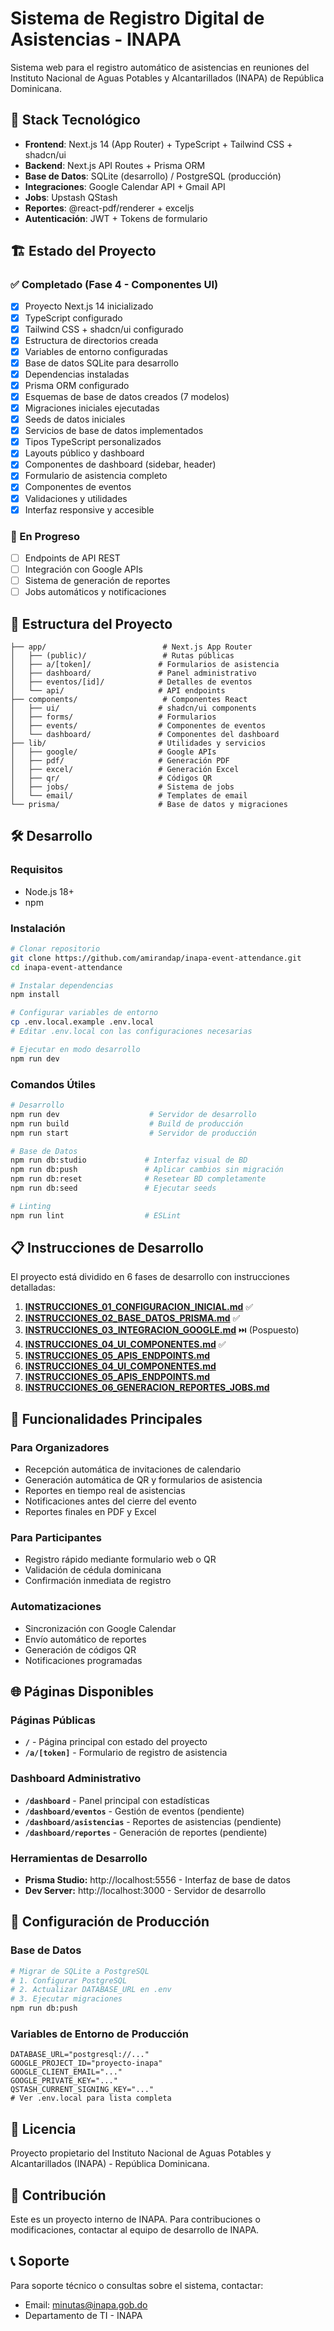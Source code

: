 # Sistema de Registro Digital de Asistencias - INAPA

Sistema web para el registro automático de asistencias en reuniones del Instituto Nacional de Aguas Potables y Alcantarillados (INAPA) de República Dominicana.

## 🚀 Stack Tecnológico

- **Frontend**: Next.js 14 (App Router) + TypeScript + Tailwind CSS + shadcn/ui
- **Backend**: Next.js API Routes + Prisma ORM
- **Base de Datos**: SQLite (desarrollo) / PostgreSQL (producción)
- **Integraciones**: Google Calendar API + Gmail API
- **Jobs**: Upstash QStash
- **Reportes**: @react-pdf/renderer + exceljs
- **Autenticación**: JWT + Tokens de formulario

## 🏗️ Estado del Proyecto

### ✅ Completado (Fase 4 - Componentes UI)
- [x] Proyecto Next.js 14 inicializado
- [x] TypeScript configurado
- [x] Tailwind CSS + shadcn/ui configurado
- [x] Estructura de directorios creada
- [x] Variables de entorno configuradas
- [x] Base de datos SQLite para desarrollo
- [x] Dependencias instaladas
- [x] Prisma ORM configurado
- [x] Esquemas de base de datos creados (7 modelos)
- [x] Migraciones iniciales ejecutadas
- [x] Seeds de datos iniciales
- [x] Servicios de base de datos implementados
- [x] Tipos TypeScript personalizados
- [x] Layouts público y dashboard
- [x] Componentes de dashboard (sidebar, header)
- [x] Formulario de asistencia completo
- [x] Componentes de eventos
- [x] Validaciones y utilidades
- [x] Interfaz responsive y accesible

### 🔧 En Progreso
- [ ] Endpoints de API REST
- [ ] Integración con Google APIs
- [ ] Sistema de generación de reportes
- [ ] Jobs automáticos y notificaciones

## 📁 Estructura del Proyecto

```
├── app/                          # Next.js App Router
│   ├── (public)/                 # Rutas públicas
│   ├── a/[token]/               # Formularios de asistencia
│   ├── dashboard/               # Panel administrativo
│   ├── eventos/[id]/            # Detalles de eventos
│   └── api/                     # API endpoints
├── components/                   # Componentes React
│   ├── ui/                      # shadcn/ui components
│   ├── forms/                   # Formularios
│   ├── events/                  # Componentes de eventos
│   └── dashboard/               # Componentes del dashboard
├── lib/                         # Utilidades y servicios
│   ├── google/                  # Google APIs
│   ├── pdf/                     # Generación PDF
│   ├── excel/                   # Generación Excel
│   ├── qr/                      # Códigos QR
│   ├── jobs/                    # Sistema de jobs
│   └── email/                   # Templates de email
└── prisma/                      # Base de datos y migraciones
```

## 🛠️ Desarrollo

### Requisitos
- Node.js 18+
- npm

### Instalación

```bash
# Clonar repositorio
git clone https://github.com/amirandap/inapa-event-attendance.git
cd inapa-event-attendance

# Instalar dependencias
npm install

# Configurar variables de entorno
cp .env.local.example .env.local
# Editar .env.local con las configuraciones necesarias

# Ejecutar en modo desarrollo
npm run dev
```

### Comandos Útiles

```bash
# Desarrollo
npm run dev                    # Servidor de desarrollo
npm run build                  # Build de producción
npm run start                  # Servidor de producción

# Base de Datos
npm run db:studio             # Interfaz visual de BD
npm run db:push               # Aplicar cambios sin migración
npm run db:reset              # Resetear BD completamente
npm run db:seed               # Ejecutar seeds

# Linting
npm run lint                  # ESLint
```

## 📋 Instrucciones de Desarrollo

El proyecto está dividido en 6 fases de desarrollo con instrucciones detalladas:

1. **[INSTRUCCIONES_01_CONFIGURACION_INICIAL.md](./INSTRUCCIONES_01_CONFIGURACION_INICIAL.md)** ✅
2. **[INSTRUCCIONES_02_BASE_DATOS_PRISMA.md](./INSTRUCCIONES_02_BASE_DATOS_PRISMA.md)** ✅
3. **[INSTRUCCIONES_03_INTEGRACION_GOOGLE.md](./INSTRUCCIONES_03_INTEGRACION_GOOGLE.md)** ⏭️ (Pospuesto)
4. **[INSTRUCCIONES_04_UI_COMPONENTES.md](./INSTRUCCIONES_04_UI_COMPONENTES.md)** ✅
5. **[INSTRUCCIONES_05_APIS_ENDPOINTS.md](./INSTRUCCIONES_05_APIS_ENDPOINTS.md)**
4. **[INSTRUCCIONES_04_UI_COMPONENTES.md](./INSTRUCCIONES_04_UI_COMPONENTES.md)**
5. **[INSTRUCCIONES_05_APIS_ENDPOINTS.md](./INSTRUCCIONES_05_APIS_ENDPOINTS.md)**
6. **[INSTRUCCIONES_06_GENERACION_REPORTES_JOBS.md](./INSTRUCCIONES_06_GENERACION_REPORTES_JOBS.md)**

## 🎯 Funcionalidades Principales

### Para Organizadores
- Recepción automática de invitaciones de calendario
- Generación automática de QR y formularios de asistencia
- Reportes en tiempo real de asistencias
- Notificaciones antes del cierre del evento
- Reportes finales en PDF y Excel

### Para Participantes
- Registro rápido mediante formulario web o QR
- Validación de cédula dominicana
- Confirmación inmediata de registro

### Automatizaciones
- Sincronización con Google Calendar
- Envío automático de reportes
- Generación de códigos QR
- Notificaciones programadas

## 🌐 Páginas Disponibles

### Páginas Públicas
- **`/`** - Página principal con estado del proyecto
- **`/a/[token]`** - Formulario de registro de asistencia

### Dashboard Administrativo
- **`/dashboard`** - Panel principal con estadísticas
- **`/dashboard/eventos`** - Gestión de eventos (pendiente)
- **`/dashboard/asistencias`** - Reportes de asistencias (pendiente)
- **`/dashboard/reportes`** - Generación de reportes (pendiente)

### Herramientas de Desarrollo
- **Prisma Studio:** http://localhost:5556 - Interfaz de base de datos
- **Dev Server:** http://localhost:3000 - Servidor de desarrollo

## 🔧 Configuración de Producción

### Base de Datos
```bash
# Migrar de SQLite a PostgreSQL
# 1. Configurar PostgreSQL
# 2. Actualizar DATABASE_URL en .env
# 3. Ejecutar migraciones
npm run db:push
```

### Variables de Entorno de Producción
```env
DATABASE_URL="postgresql://..."
GOOGLE_PROJECT_ID="proyecto-inapa"
GOOGLE_CLIENT_EMAIL="..."
GOOGLE_PRIVATE_KEY="..."
QSTASH_CURRENT_SIGNING_KEY="..."
# Ver .env.local para lista completa
```

## 📝 Licencia

Proyecto propietario del Instituto Nacional de Aguas Potables y Alcantarillados (INAPA) - República Dominicana.

## 🤝 Contribución

Este es un proyecto interno de INAPA. Para contribuciones o modificaciones, contactar al equipo de desarrollo de INAPA.

## 📞 Soporte

Para soporte técnico o consultas sobre el sistema, contactar:
- Email: minutas@inapa.gob.do
- Departamento de TI - INAPA
